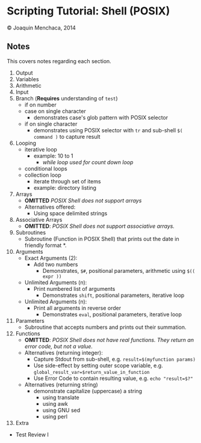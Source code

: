 # Scripting Tutorial: Shell (POSIX)

© Joaquin Menchaca, 2014

## Notes 

This covers notes regarding each section.

1. Output
2. Variables
3. Arithmetic
4. Input
5. Branch (**Requires** understanding of ```test```)
   * if on number
   * case on single character
     * demonstrates case's glob pattern with POSIX selector
   * if on single character
     * demonstrates using POSIX selector with ```tr``` and sub-shell ```$( command )``` to capture result
6. Looping
   * iterative loop 
      * example: 10 to 1
        * *while loop used for count down loop* 
   * conditional loops
   * collection loop
      * iterate through set of items 
      * example: directory listing
7. Arrays
   * **OMITTED** *POSIX Shell does not support arrays*
   * Alternatives offered:
     * Using space delimited strings
8. Associative Arrays
   * **OMITTED**: *POSIX Shell does not support associative arrays.*
9. Subroutines
   * Subroutine (Function in POSIX Shell) that prints out the date in friendly format *.
10. Arguments
    * Exact Arguments (2):
      * Add two numbers
        * Demonstrates, ```$#```, positional parameters, arithmetic using ```$(( expr ))``` 
    * Unlimited Arguments (n):
      * Print numbered list of arguments
        * Demonstrates ```shift```, positional parameters, iterative loop  
    * Unlimited Arguments (n): 
      * Print all arguments in reverse order
        * Demonstrates ```eval```, positional parameters, iterative loop
11. Parameters
    * Subroutine that accepts numbers and prints out their summation.
12. Functions
    * **OMITTED**: *POSIX Shell does not have real functions.  They return an error code, but not a value.*
    * Alternatives (returning integer):
      * Capture Stdout from sub-shell, e.g. ```result=$(myfunction params)```
      * Use side-effect by setting outer scope variable, e.g. ```global_result_var=$return_value_in_function```
      * Use Error Code to contain resulting value, e.g. ```echo "result=$?"```
    * Alternatives (returning string)
      * demonstrate capitalize (uppercase) a string
        * using translate
        * using awk
        * using GNU sed
        * using perl
13. Extra
   * Test Review I
